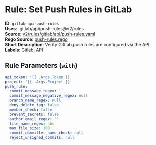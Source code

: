 # Rule: Set Push Rules in GitLab

**ID**: `gitlab-api-push-rules`  
**Uses**: `gitlab/api/push-rules@v2/rules  
**Source**: [v2/rules/gitlab/api/push-rules.yaml](https://github.com/scribe-public/sample-policies/v2/rules/gitlab/api/push-rules.yaml)  
**Rego Source**: [push-rules.rego](https://github.com/scribe-public/sample-policies/v2/rules/gitlab/api/push-rules.rego)  
**Short Description**: Verify GitLab push rules are configured via the API.  
**Labels**: Gitlab, API

## Rule Parameters (`with`)

```yaml
api_token: '{{ .Args.Token }}'
project: '{{ .Args.Project }}'
push_rule:
  commit_message_regex: ''
  commit_message_negative_regex: null
  branch_name_regex: null
  deny_delete_tag: false
  member_check: false
  prevent_secrets: false
  author_email_regex: ''
  file_name_regex: abc
  max_file_size: 100
  commit_committer_name_check: null
  reject_unsigned_commits: null
```
